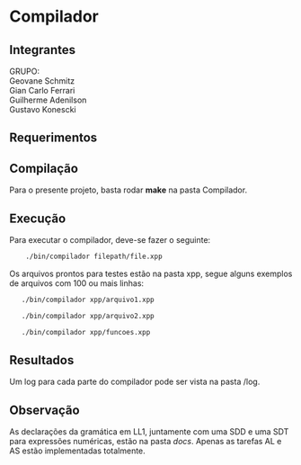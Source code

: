 # Compilador

## Integrantes

GRUPO: <br/>
 Geovane Schmitz <br/>
 Gian Carlo Ferrari <br/>
 Guilherme Adenilson <br/>
 Gustavo Konescki <br/>

## Requerimentos

## Compilação

Para o presente projeto, basta rodar **make** na pasta Compilador.

## Execução

Para executar o compilador, deve-se fazer o seguinte:
```bash
    ./bin/compilador filepath/file.xpp
```

Os arquivos prontos para testes estão na pasta xpp, segue alguns exemplos de arquivos com 100 ou mais linhas:
```bash
   ./bin/compilador xpp/arquivo1.xpp
```
```bash
   ./bin/compilador xpp/arquivo2.xpp
```
```bash
   ./bin/compilador xpp/funcoes.xpp
```

## Resultados

Um log para cada parte do compilador pode ser vista na pasta /log.

## Observação

As declarações da gramática em LL1, juntamente com uma SDD e uma SDT para expressões numéricas, estão na pasta *docs*. Apenas as tarefas AL e AS estão implementadas totalmente.